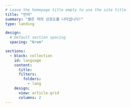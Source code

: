 ```yaml
---
# Leave the homepage title empty to use the site title
title: "언어"
summary: "별은 저의 선호도를 나타냅니다!"
type: landing

design:
  # Default section spacing
  spacing: "6rem"

sections:
  - block: collection
    id: language
    content:
      title:
      filters:
        folders:
          - lang
    design:
      view: article-grid
      columns: 2
---
```

